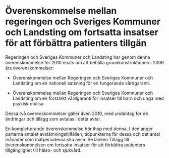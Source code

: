 # Överenskommelse mellan regeringen och Sveriges Kommuner och Landsting om fortsatta insatser för att förbättra patienters tillgän

Regeringen och Sveriges Kommuner och Landsting har genom denna överenskommelse för 2010 enats om att behålla grundkonstruktionen i 2009 års överenskommelser:

- Överenskommelse mellan Regeringen och Sveriges Kommuner och Landsting om en nationell satsning för en fungerande vårdgaranti.

- Överenskommelse mellan Regeringen och Sveriges Kommuner och Landsting om en förstärkt vårdgaranti för insatser till barn och unga med psykisk ohälsa.

Dessa två överenskommelser gäller även 2010, med undantag för de ändringar och tillägg som avtalas i detta avtal.

En kompletterande överenskommelse hör ihop med denna. I den anger parterna antalet avstämningstillfällen, tidpunkterna för dessa och det antal månader som mätperioderna ska avse. Se länken Tillägg till överenskommelsen om fortsatta insatser för att förbättra patienters tillgänglighet till hälso- och sjukvård.
